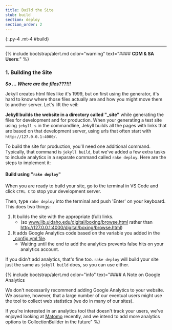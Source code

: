 ```yaml
---
title: Build the Site
stub: build
section: deploy
section_order: 2
---
```


{:.py-4 .mt-4 #build}
***

{% include bootstrap/alert.md color="warning" text="#### **CDM & SA Users**:" %}

### 1. Building the Site 

***So ... Where are the files???!!!***

Jekyll creates html files like it's 1999, but on first using the generator, it's hard to know  where those files actually are and how you might move them to another server. Let's lift the veil: 

**Jekyll builds the website in a directory called "_site"** while generating the files for development and for production. When your generating a test site using `jekyll s` in the commandline, Jekyll builds all the pages with links that are based on that development server, using urls that often start with `http://127.0.0.1:4000/`. 

To build the site for production, you'll need one additional command. Typically, that command is `jekyll build`, but we've added a few extra tasks to include analytics in a separate command called `rake deploy`. Here are the steps to implement it:


#### Build using "`rake deploy`"

When you are ready to build your site, go to the terminal in VS Code and click `CTRL C` to stop your development server. 

Then, type `rake deploy` into the terminal and push 'Enter' on your keyboard. This does two things: 

1. It builds the site with the appropriate (full) links. 
    - (so www.lib.uidaho.edu/digital/boxing/browse.html rather than http://127.0.0.1:4000/digital/boxing/browse.html)
2. It adds Google Analytics code based on the variable you added in the [_config.yml file](config.html#additional). 
    - Waiting until the end to add the analytics prevents false hits on your analytics account.

If you didn't add analytics, that's fine too. `rake deploy` will build your site just the same as `jekyll build` does, so you can use either.

{% include bootstrap/alert.md color="info" text="#### A Note on Google Analytics

We don't necessarily recommend adding Google Analytics to your website. We assume, however, that a large number of our eventual users might use the tool to collect web statistics (we do in many of our sites). 

If you're interested in an analytics tool that doesn't track your users, we've enjoyed looking at [Matomo](https://matomo.org/) recently, and we intend to add more analytics options to CollectionBuilder in the future"  %}